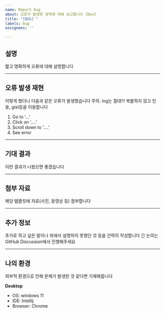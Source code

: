 ```yaml
---
name: Report bug
about: 오류가 발생한 영역에 대해 보고합니다 [Dev]
title: "[BUG] "
labels: bug
assignees: ''

---
```


## 설명

짧고 명확하게 오류에 대해 설명합니다

------


## 오류 발생 재현

이렇게 했더니 다음과 같은 오류가 발생했습니다
주의. log는 절대!!! 복붙하지 않고 인용, gist등을 이용합니다

1. Go to '...'
2. Click on '....'
3. Scroll down to '....'
4. See error

------

## 기대 결과

이런 결과가 나왔으면 좋겠습니다

------

##  첨부 자료

해당 템플릿에 자료(사진, 동영상 등) 첨부합니다

------

## 추가 정보

추가로 하고 싶은 말이나 위에서 설명하지 못했던 것 등을 간략히 작성합니다
긴 논의는 GitHub Discussion에서 진행해주세요

------

## 나의 환경

외부적 환경으로 인해 문제가 발생한 것 같다면 기재해줍니다

**Desktop**

 - OS: windows 11
 - IDE: Intellij
 - Browser: Chrome
